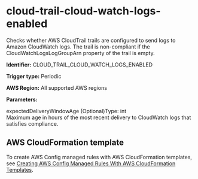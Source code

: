 # cloud\-trail\-cloud\-watch\-logs\-enabled<a name="cloud-trail-cloud-watch-logs-enabled"></a>

Checks whether AWS CloudTrail trails are configured to send logs to Amazon CloudWatch logs\. The trail is non\-compliant if the CloudWatchLogsLogGroupArn property of the trail is empty\. 

**Identifier:** CLOUD\_TRAIL\_CLOUD\_WATCH\_LOGS\_ENABLED

**Trigger type:** Periodic

**AWS Region:** All supported AWS regions

**Parameters:**

expectedDeliveryWindowAge \(Optional\)Type: int  
Maximum age in hours of the most recent delivery to CloudWatch logs that satisfies compliance\.

## AWS CloudFormation template<a name="w26aac11c31c17b7c63c15"></a>

To create AWS Config managed rules with AWS CloudFormation templates, see [Creating AWS Config Managed Rules With AWS CloudFormation Templates](aws-config-managed-rules-cloudformation-templates.md)\.